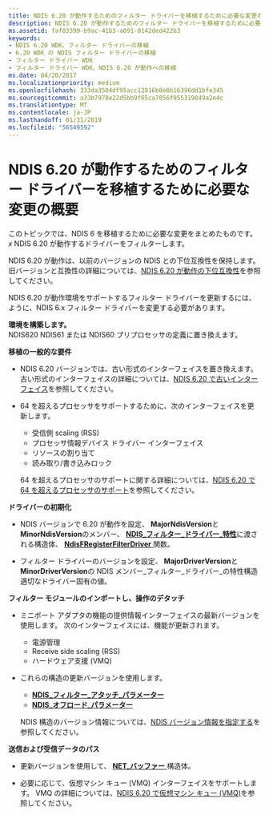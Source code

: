 ```yaml
---
title: NDIS 6.20 が動作するためのフィルター ドライバーを移植するために必要な変更の概要
description: NDIS 6.20 が動作するためのフィルター ドライバーを移植するために必要な変更の概要
ms.assetid: faf83399-b9ac-41b3-a891-0142ded422b3
keywords:
- NDIS 6.20 WDK、フィルター ドライバーの移植
- 6.20 WDK の NDIS フィルター ドライバーの移植
- フィルター ドライバー WDK
- フィルター ドライバー WDK、NDIS 6.20 が動作への移植
ms.date: 04/20/2017
ms.localizationpriority: medium
ms.openlocfilehash: 333da3504df95acc12816b8e0b16396dd1bfe345
ms.sourcegitcommit: a33b7978e22d5bb9f65ca7056f955319049a2e4c
ms.translationtype: MT
ms.contentlocale: ja-JP
ms.lasthandoff: 01/31/2019
ms.locfileid: "56549592"
---
```

# <a name="summary-of-changes-required-to-port-a-filter-driver-to-ndis-620"></a>NDIS 6.20 が動作するためのフィルター ドライバーを移植するために必要な変更の概要





このトピックでは、NDIS 6 を移植するために必要な変更をまとめたものです。*x* NDIS 6.20 が動作するドライバーをフィルターします。

NDIS 6.20 が動作は、以前のバージョンの NDIS との下位互換性を保持します。 旧バージョンと互換性の詳細については、[NDIS 6.20 が動作の下位互換性](ndis-6-20-backward-compatibility.md)を参照してください。

NDIS 6.20 が動作環境をサポートするフィルター ドライバーを更新するには、ように、NDIS 6.x フィルター ドライバーを変更する必要があります。

<a href="" id="build-environment"></a>**環境を構築します。**  
NDIS620 NDIS61 または NDIS60 プリプロセッサの定義に置き換えます。

<a href="" id="general-porting-requirements"></a>**移植の一般的な要件**  
-   NDIS 6.20 バージョンでは、古い形式のインターフェイスを置き換えます。 古い形式のインターフェイスの詳細については、[NDIS 6.20 で古いインターフェイス](obsolete-interfaces-in-ndis-6-20.md)を参照してください。

-   64 を超えるプロセッサをサポートするために、次のインターフェイスを更新します。

    -   受信側 scaling (RSS)
    -   プロセッサ情報デバイス ドライバー インターフェイス
    -   リソースの割り当て
    -   読み取り/書き込みロック

    64 を超えるプロセッサのサポートに関する詳細については、[NDIS 6.20 で 64 を超えるプロセッサのサポート](support-for-more-than-64-processors-in-ndis-6-20.md)を参照してください。

<a href="" id="driver-initialization"></a>**ドライバーの初期化**  
-   NDIS バージョンで 6.20 が動作を設定、 **MajorNdisVersion**と**MinorNdisVersion**のメンバー、 [ **NDIS\_フィルター\_ドライバー\_特性**](https://msdn.microsoft.com/library/windows/hardware/ff565515)に渡される構造体、 [ **NdisFRegisterFilterDriver** ](https://msdn.microsoft.com/library/windows/hardware/ff562608)関数。

-   フィルター ドライバーのバージョンを設定、 **MajorDriverVersion**と**MinorDriverVersion**の NDIS メンバー\_フィルター\_ドライバー\_の特性構造適切なドライバー固有の値。

<a href="" id="filter-module-attach-and-detach-operations"></a>**フィルター モジュールのインポートし、操作のデタッチ**  
-   ミニポート アダプタの機能の提供情報インターフェイスの最新バージョンを使用します。 次のインターフェイスには、機能が更新されます。
    -   電源管理
    -   Receive side scaling (RSS)
    -   ハードウェア支援 (VMQ)
-   これらの構造の更新バージョンを使用します。

    -   [**NDIS\_フィルター\_アタッチ\_パラメーター**](https://msdn.microsoft.com/library/windows/hardware/ff565481)
    -   [**NDIS\_オフロード\_パラメーター**](https://msdn.microsoft.com/library/windows/hardware/ff566706)

    NDIS 構造のバージョン情報については、[NDIS バージョン情報を指定する](specifying-ndis-version-information.md)を参照してください。

<a href="" id="send-and-receive-data-paths"></a>**送信および受信データのパス**  
-   更新バージョンを使用して、 [ **NET\_バッファー** ](https://msdn.microsoft.com/library/windows/hardware/ff568376)構造体。

-   必要に応じて、仮想マシン キュー (VMQ) インターフェイスをサポートします。 VMQ の詳細については、[NDIS 6.20 で仮想マシン キュー (VMQ)](virtual-machine-queue--vmq--in-ndis-6-20.md)を参照してください。

 

 





